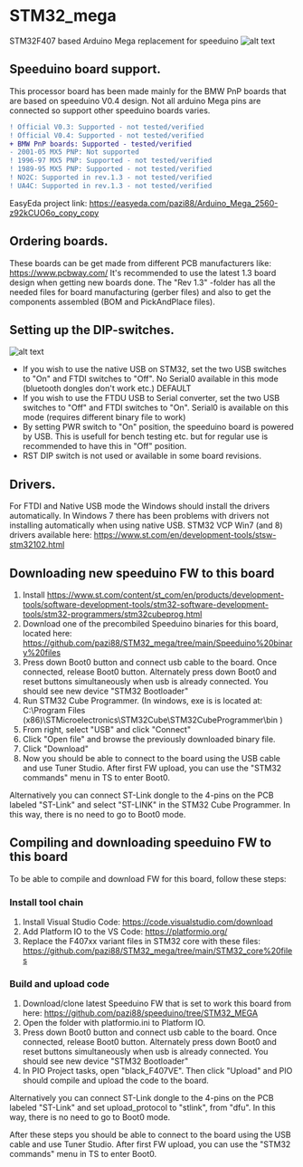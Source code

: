 # STM32_mega
STM32F407 based Arduino Mega replacement for speeduino
![alt text](https://pazi88.kuvat.fi/kuvat/Projektikuvat/Random%20projektit/speeduino/20201201_085147.jpg?img=smaller)

## Speeduino board support.

This processor board has been made mainly for the BMW PnP boards that are based on speeduino V0.4 design. Not all arduino Mega pins are connected so support other speeduino boards varies.
 ```diff 
! Official V0.3: Supported - not tested/verified
! Official V0.4: Supported - not tested/verified
+ BMW PnP boards: Supported - tested/verified
- 2001-05 MX5 PNP: Not supported
! 1996-97 MX5 PNP: Supported - not tested/verified
! 1989-95 MX5 PNP: Supported - not tested/verified
! NO2C: Supported in rev.1.3 - not tested/verified
! UA4C: Supported in rev.1.3 - not tested/verified
```

EasyEda project link: https://easyeda.com/pazi88/Arduino_Mega_2560-z92kCUO6o_copy_copy

## Ordering boards.

These boards can be get made from different PCB manufacturers like: https://www.pcbway.com/ It's recommended to use the latest 1.3 board design when getting new boards done. The "Rev 1.3" -folder has all the needed files for board manufacturing (gerber files) and also to get the components assembled (BOM and PickAndPlace files).

## Setting up the DIP-switches.

![alt text](https://github.com/pazi88/STM32_mega/blob/main/Pics/DIP_switches.jpg?raw=true)

- If you wish to use the native USB on STM32, set the two USB switches to "On" and FTDI switches to "Off". No Serial0 available in this mode (bluetooth dongles don't work etc.) DEFAULT
- If you wish to use the FTDU USB to Serial converter, set the two USB switches to "Off" and FTDI switches to "On". Serial0 is available on this mode (requires different binary file to work)
- By setting PWR switch to "On" position, the speeduino board is powered by USB. This is usefull for bench testing etc. but for regular use is recommended to have this in "Off" position.
- RST DIP switch is not used or available in some board revisions.

## Drivers.

For FTDI and Native USB mode the Windows should install the drivers automatically. In Windows 7 there has been problems with drivers not installing automatically when using native USB.
STM32 VCP Win7 (and 8) drivers available here: https://www.st.com/en/development-tools/stsw-stm32102.html

## Downloading new speeduino FW to this board

1. Install https://www.st.com/content/st_com/en/products/development-tools/software-development-tools/stm32-software-development-tools/stm32-programmers/stm32cubeprog.html
2. Download one of the precombiled Speeduino binaries for this board, located here: https://github.com/pazi88/STM32_mega/tree/main/Speeduino%20binary%20files
3. Press down Boot0 button and connect usb cable to the board. Once connected, release Boot0 button. Alternately press down Boot0 and reset buttons simultaneously when usb is already connected. You should see new device "STM32 Bootloader"
4. Run STM32 Cube Programmer. (In windows, exe is is located at: C:\Program Files (x86)\STMicroelectronics\STM32Cube\STM32CubeProgrammer\bin )
5. From right, select "USB" and click "Connect"
6. Click "Open file" and browse the previously downloaded binary file.
7. Click "Download"
8. Now you should be able to connect to the board using the USB cable and use Tuner Studio. After first FW upload, you can use the "STM32 commands" menu in TS to enter Boot0.

Alternatively you can connect ST-Link dongle to the 4-pins on the PCB labeled "ST-Link" and select "ST-LINK" in the STM32 Cube Programmer. In this way, there is no need to go to Boot0 mode.

## Compiling and downloading speeduino FW to this board

To be able to compile and download FW for this board, follow these steps:

### Install tool chain
1. Install Visual Studio Code: https://code.visualstudio.com/download
2. Add Platform IO to the VS Code: https://platformio.org/
4. Replace the F407xx variant files in STM32 core with these files: https://github.com/pazi88/STM32_mega/tree/main/STM32_core%20files

### Build and upload code
1. Download/clone latest Speeduino FW that is set to work this board from here: https://github.com/pazi88/speeduino/tree/STM32_MEGA
2. Open the folder with platformio.ini to Platform IO.
3. Press down Boot0 button and connect usb cable to the board. Once connected, release Boot0 button. Alternately press down Boot0 and reset buttons simultaneously when usb is already connected. You should see new device "STM32 Bootloader"
4. In PIO Project tasks, open "black_F407VE". Then click "Upload" and PIO should compile and upload the code to the board.

Alternatively you can connect ST-Link dongle to the 4-pins on the PCB labeled "ST-Link" and set upload_protocol to "stlink", from "dfu". In this way, there is no need to go to Boot0 mode.

After these steps you should be able to connect to the board using the USB cable and use Tuner Studio. After first FW upload, you can use the "STM32 commands" menu in TS to enter Boot0.
